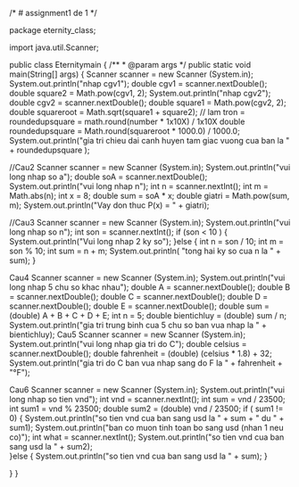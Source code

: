 /* # assignment1
de 1
*/

package eternity_class;

import java.util.Scanner;

public class Eternitymain {
	/**
	 * @param args
	 */
	public static void main(String[] args) {
 Scanner scanner = new Scanner (System.in);
		System.out.println("nhap cgv1");
		double cgv1 = scanner.nextDouble();
		double  square2 = Math.pow(cgv1, 2);
		System.out.println("nhap cgv2");
		double cgv2 = scanner.nextDouble();
		double  square1 = Math.pow(cgv2, 2);
		double  squareroot = Math.sqrt(square1 + square2);
		// lam tron = roundedupsquare = math.round(number * 1x10X) / 1x10X
		double roundedupsquare = Math.round(squareroot * 1000.0) / 1000.0;
		System.out.println("gia tri chieu dai canh huyen tam giac vuong cua ban la " +  roundedupsquare );

//Cau2
			Scanner scanner = new Scanner (System.in);
			System.out.println("vui long nhap so a"); 
			double soA = scanner.nextDouble();
			System.out.println("vui long nhap n");
			int n = scanner.nextInt();
			int m = Math.abs(n);
			int x = 8;
			double sum = soA * x;
			double giatri = Math.pow(sum, m); 
			System.out.println("Vay don thuc P(x) = " + giatri);  	
	
//Cau3
			Scanner scanner = new Scanner (System.in);
			System.out.println("vui long nhap so n"); 
			int son = scanner.nextInt();
			if  (son < 10 ) {
				System.out.println("Vui long nhap 2 ky so");
			}else {
			int n = son / 10;
			int m = son % 10;
			int sum = n + m;
			System.out.println( "tong hai ky so cua n la " + sum);
                        }

Cau4
			Scanner scanner = new Scanner (System.in);
			System.out.println("vui long nhap 5 chu so khac nhau"); 
			double A = scanner.nextDouble();
			double B = scanner.nextDouble();
			double C = scanner.nextDouble();
			double D = scanner.nextDouble();
			double E = scanner.nextDouble();
			double sum = (double) A + B + C + D + E;
			int n = 5;
			double bientichluy = (double) sum / n;
			System.out.println("gia tri trung binh cua 5 chu so ban vua nhap la " + bientichluy);
Cau5
			Scanner scanner = new Scanner (System.in);
			System.out.println("vui long nhap gia tri do C");
			double celsius = scanner.nextDouble();
			double fahrenheit = (double) (celsius * 1.8) + 32;
			System.out.println("gia tri do C ban vua nhap sang do F la " + fahrenheit + "°F");

Cau6
			Scanner scanner = new Scanner (System.in);
			System.out.println("vui long nhap so tien vnd");
			int vnd = scanner.nextInt();
			int sum = vnd / 23500;
			int sum1 = vnd % 23500;
			double sum2 = (double) vnd / 23500;
			if ( sum1 != 0) {
				System.out.println("so tien vnd cua ban sang usd la " + sum + " du " + sum1);
				System.out.println("ban co muon tinh toan bo sang usd (nhan 1 neu co)");
				int what = scanner.nextInt();
				System.out.println("so tien vnd cua ban sang usd la " + sum2);	
			}else {
			System.out.println("so tien vnd cua ban sang usd la " + sum);
                        }
			

}
}

